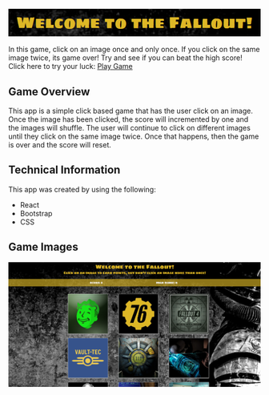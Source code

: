 ![welcome](markdownImages/Welcome.png)
 
 In this game, click on an image once and only once.  If you click on the same image twice, its game over!  Try and see if you can beat the high score!  Click here to try your luck: [Play Game](https://infinite-reef-99768.herokuapp.com/)

## **Game Overview**
This app is a simple click based game that has the user click on an image.  Once the image has been clicked, the score will incremented by one and the images will shuffle.  The user will continue to click on different images until they click on the same image twice.  Once that happens, then the game is over and the score will reset.
## **Technical Information**
This app was created by using the following:

* React
* Bootstrap
* CSS

## **Game Images**
![fallout](markdownImages/fallout.png)



